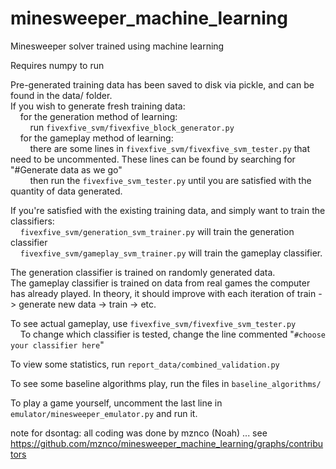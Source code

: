 # minesweeper_machine_learning
Minesweeper solver trained using machine learning

Requires numpy to run

Pre-generated training data has been saved to disk via pickle, and can be found in the data/ folder. <br/>
If you wish to generate fresh training data:<br/>
&nbsp;&nbsp;&nbsp;&nbsp;for the generation method of learning:<br/>
&nbsp;&nbsp;&nbsp;&nbsp;&nbsp;&nbsp;&nbsp;&nbsp;run `fivexfive_svm/fivexfive_block_generator.py`<br/>
&nbsp;&nbsp;&nbsp;&nbsp;for the gameplay method of learning:<br/>
&nbsp;&nbsp;&nbsp;&nbsp;&nbsp;&nbsp;&nbsp;&nbsp;there are some lines in `fivexfive_svm/fivexfive_svm_tester.py` that need to be uncommented. These lines can be found by searching for "#Generate data as we go"<br/>
&nbsp;&nbsp;&nbsp;&nbsp;&nbsp;&nbsp;&nbsp;&nbsp;then run the `fivexfive_svm_tester.py` until you are satisfied with the quantity of data generated.

If you're satisfied with the existing training data, and simply want to train the classifiers:<br/>
&nbsp;&nbsp;&nbsp;&nbsp;`fivexfive_svm/generation_svm_trainer.py` will train the generation classifier<br/>
&nbsp;&nbsp;&nbsp;&nbsp;`fivexfive_svm/gameplay_svm_trainer.py` will train the gameplay classifier.

The generation classifier is trained on randomly generated data.<br/>
The gameplay classifier is trained on data from real games the computer has already played. In theory, it should improve with each iteration of train -> generate new data -> train -> etc.

To see actual gameplay, use `fivexfive_svm/fivexfive_svm_tester.py`<br/>
&nbsp;&nbsp;&nbsp;&nbsp;To change which classifier is tested, change the line commented "`#choose your classifier here`"

To view some statistics, run `report_data/combined_validation.py`

To see some baseline algorithms play, run the files in `baseline_algorithms/`

To play a game yourself, uncomment the last line in `emulator/minesweeper_emulator.py` and run it. 

note for dsontag: all coding was done by mznco (Noah) ... see https://github.com/mznco/minesweeper_machine_learning/graphs/contributors 